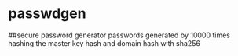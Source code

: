 # passwdgen
##secure password generator 
passwords generated by 10000 times hashing the master key hash and domain hash
with sha256
